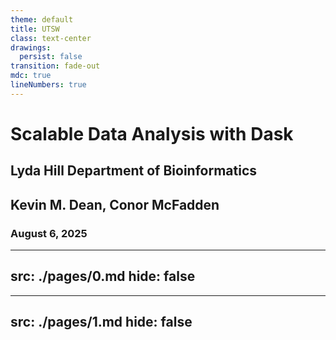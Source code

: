 ```yaml
---
theme: default
title: UTSW
class: text-center
drawings:
  persist: false
transition: fade-out
mdc: true
lineNumbers: true
---
```


# Scalable Data Analysis with Dask
## Lyda Hill Department of Bioinformatics
## Kevin M. Dean, Conor McFadden
### August 6, 2025


---
src: ./pages/0.md
hide: false
---

---
src: ./pages/1.md
hide: false
---
